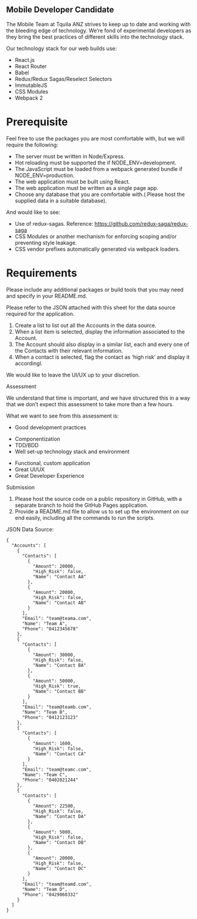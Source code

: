 ## Mobile Developer Candidate

The Mobile Team at Tquila ANZ strives to keep up to date and working with the bleeding edge of technology. We’re fond of experimental developers as they bring the best practices of different skills into the technology stack.


Our technology stack for our web builds use:

* React.js
* React Router
* Babel
* Redux/Redux Sagas/Reselect Selectors
* ImmutableJS
* CSS Modules
* Webpack 2

# Prerequisite


Feel free to use the packages you are most comfortable with, but we will require the following:

* The server must be written in Node/Express.
* Hot reloading must be supported the if NODE_ENV=development.
* The JavaScript must be loaded from a webpack generated bundle if NODE_ENV=production.
* The web application must be built using React.
* The web application must be written as a single page app.
* Choose any database that you are comfortable with.( Please host the supplied data in a suitable database).

And would like to see:

* Use of redux-sagas. Reference: https://github.com/redux-saga/redux-saga
* CSS Modules or another mechanism for enforcing scoping and/or preventing style leakage.
* CSS vendor prefixes automatically generated via webpack loaders.

# Requirements

Please include any additional packages or build tools that you may need and specify in your README.md.


Please refer to the JSON attached with this sheet for the data source required for the application.


 1. Create a list to list out all the Accounts in the data source.
 2. When a list item is selected, display the information associated to the Account.
 3. The Account should also display in a similar list, each and every one of the Contacts with their relevant information.
 4. When a contact is selected, flag the contact as ‘high risk’ and display it accordingl.


We would like to leave the UI/UX up to your discretion.


Assessment


We understand that time is important, and we have structured this in a way that we don’t expect this assessment to take more than a few hours.


What we want to see from this assessment is:

*  Good development practices
 - Componentization
 - TDD/BDD
 - Well set-up technology stack and environment

* Functional, custom application
* Great UI/UX
* Great Developer Experience


Submission

 1. Please host the source code on a public repository in GitHub, with a separate branch to hold the GitHub Pages application.
 2. Provide a README.md file to allow us to set up the environment on our end easily, including all the commands to run the scripts.


JSON Data Source:
```
{
  "Accounts": [
    {
      "Contacts": [
        {
          "Amount": 20000,
          "High_Risk": false,
          "Name": "Contact AA"
        },
        {
          "Amount": 20000,
          "High_Risk": false,
          "Name": "Contact AB"
        }
      ],
      "Email": "team@teama.com",
      "Name": "Team A",
      "Phone": "0412345678"
    },
    {
      "Contacts": [
        {
          "Amount": 30000,
          "High_Risk": false,
          "Name": "Contact BA"
        },
        {
          "Amount": 50000,
          "High_Risk": true,
          "Name": "Contact BB"
        }
      ],
      "Email": "team@teamb.com",
      "Name": "Team B",
      "Phone": "0412123123"
    },
    {
      "Contacts": [
        {
          "Amount": 1600,
          "High_Risk": false,
          "Name": "Contact CA"
        }
      ],
      "Email": "team@teamc.com",
      "Name": "Team C",
      "Phone": "0402021244"
    },
    {
      "Contacts": [
        {
          "Amount": 22500,
          "High_Risk": false,
          "Name": "Contact DA"
        },
        {
          "Amount": 5000,
          "High_Risk": false,
          "Name": "Contact DB"
        },
        {
          "Amount": 20000,
          "High_Risk": false,
          "Name": "Contact DC"
        }
      ],
      "Email": "team@teamd.com",
      "Name": "Team D",
      "Phone": "0429060332"
    }
  ]
}
```
